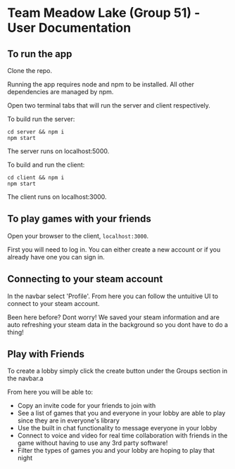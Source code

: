 # Team Meadow Lake (Group 51) - User Documentation
## To run the app
Clone the repo. 

Running the app requires node and npm to be installed. All other dependencies are managed by npm.

Open two terminal tabs that will run the server and client respectively.

To build run the server:
```
cd server && npm i
npm start
```
The server runs on localhost:5000.

To build and run the client:
```
cd client && npm i
npm start
```
The client runs on localhost:3000.

## To play games with your friends

Open your browser to the client, `localhost:3000`. 

First you will need to log in. You can either create a new account or if you already have one you can sign in.
## Connecting to your steam account

In the navbar select 'Profile'. From here you can follow the untuitive UI to connect to your steam account. 

Been here before? Dont worry! We saved your steam information and are auto refreshing your steam data in the background so you dont have to do a thing!

## Play with Friends

To create a lobby simply click the create button under the Groups section in the navbar.a

From here you will be able to:
* Copy an invite code for your friends to join with
* See a list of games that you and everyone in your lobby are able to play since they are in everyone's library
* Use the built in chat functionality to message everyone in your lobby
* Connect to voice and video for real time collaboration with friends in the game without having to use any 3rd party software!
* Filter the types of games you and your lobby are hoping to play that night